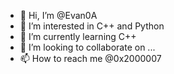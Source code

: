 - 👋 Hi, I’m @Evan0A
- 👀 I’m interested in C++ and Python
- 🌱 I’m currently learning C++
- 💞️ I’m looking to collaborate on ...
- 📫 How to reach me @0x2000007

<!---
Evan0A/Evan0A is a ✨ special ✨ repository because its `README.md` (this file) appears on your GitHub profile.
You can click the Preview link to take a look at your changes.
--->
